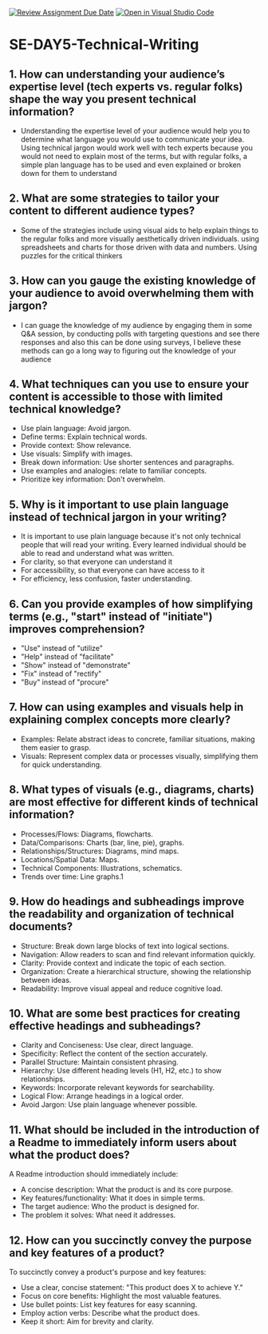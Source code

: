 [![Review Assignment Due Date](https://classroom.github.com/assets/deadline-readme-button-22041afd0340ce965d47ae6ef1cefeee28c7c493a6346c4f15d667ab976d596c.svg)](https://classroom.github.com/a/zsAR-pyY)
[![Open in Visual Studio Code](https://classroom.github.com/assets/open-in-vscode-2e0aaae1b6195c2367325f4f02e2d04e9abb55f0b24a779b69b11b9e10269abc.svg)](https://classroom.github.com/online_ide?assignment_repo_id=18620299&assignment_repo_type=AssignmentRepo)
# SE-DAY5-Technical-Writing
## 1. How can understanding your audience’s expertise level (tech experts vs. regular folks) shape the way you present technical information?
- Understanding the expertise level of your audience would help you to determine what language you would use to communicate your idea. Using technical jargon would work well with tech experts because you would not need to explain most of the terms, but with regular folks, a simple plan language has to be used and even explained or broken down for them to understand

## 2. What are some strategies to tailor your content to different audience types?
- Some of the strategies include using visual aids to help explain things to the regular folks and more visually aesthetically driven individuals. using spreadsheets and charts for those driven with data and numbers. Using puzzles for the critical thinkers

## 3. How can you gauge the existing knowledge of your audience to avoid overwhelming them with jargon?
- I can guage the knowledge of my audience by engaging them in some Q&A session, by conducting polls with targeting questions and see there responses and also this can be done using surveys, I believe these methods can go a long way to figuring out the knowledge of your audience

## 4. What techniques can you use to ensure your content is accessible to those with limited technical knowledge?
- Use plain language: Avoid jargon.   
- Define terms: Explain technical words.
- Provide context: Show relevance.
- Use visuals: Simplify with images.
- Break down information: Use shorter sentences and paragraphs.   
- Use examples and analogies: relate to familiar concepts.   
- Prioritize key information: Don't overwhelm.

## 5. Why is it important to use plain language instead of technical jargon in your writing?
- It is important to use plain language because it's not only technical people that will read your writing. Every learned individual should be able to read and understand what was written.
- For clarity, so that everyone can understand it
- For accessibility, so that everyone can have access to it
- For efficiency, less confusion, faster understanding.


## 6. Can you provide examples of how simplifying terms (e.g., "start" instead of "initiate") improves comprehension?
- "Use" instead of "utilize"
- "Help" instead of "facilitate"
- "Show" instead of "demonstrate"
- "Fix" instead of "rectify"
- "Buy" instead of "procure"
## 7. How can using examples and visuals help in explaining complex concepts more clearly?

- Examples: Relate abstract ideas to concrete, familiar situations, making them easier to grasp.
- Visuals: Represent complex data or processes visually, simplifying them for quick understanding.

## 8. What types of visuals (e.g., diagrams, charts) are most effective for different kinds of technical information?
- Processes/Flows: Diagrams, flowcharts.
- Data/Comparisons: Charts (bar, line, pie), graphs.   
- Relationships/Structures: Diagrams, mind maps.
- Locations/Spatial Data: Maps.
- Technical Components: Illustrations, schematics.
- Trends over time: Line graphs.1   

## 9. How do headings and subheadings improve the readability and organization of technical documents?
- Structure: Break down large blocks of text into logical sections.   
- Navigation: Allow readers to scan and find relevant information quickly.
- Clarity: Provide context and indicate the topic of each section.   
- Organization: Create a hierarchical structure, showing the relationship between ideas.  
- Readability: Improve visual appeal and reduce cognitive load.   


## 10. What are some best practices for creating effective headings and subheadings?
- Clarity and Conciseness: Use clear, direct language.
- Specificity: Reflect the content of the section accurately.
- Parallel Structure: Maintain consistent phrasing.
- Hierarchy: Use different heading levels (H1, H2, etc.) to show relationships.
- Keywords: Incorporate relevant keywords for searchability.
- Logical Flow: Arrange headings in a logical order.
- Avoid Jargon: Use plain language whenever possible.
  
## 11. What should be included in the introduction of a Readme to immediately inform users about what the product does?
A Readme introduction should immediately include:
- A concise description: What the product is and its core purpose.
- Key features/functionality: What it does in simple terms.
- The target audience: Who the product is designed for.
- The problem it solves: What need it addresses.
  
## 12. How can you succinctly convey the purpose and key features of a product?
To succinctly convey a product's purpose and key features:
- Use a clear, concise statement: "This product does X to achieve Y."
- Focus on core benefits: Highlight the most valuable features.
- Use bullet points: List key features for easy scanning.
- Employ action verbs: Describe what the product does.
- Keep it short: Aim for brevity and clarity.
